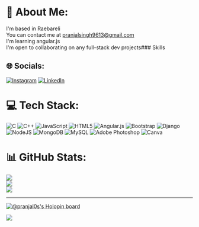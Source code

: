 # 💫 About Me:
I'm based in Raebareli<br>You can contact me at pranjalsingh9613@gmail.com<br>I'm learning angular.js<br>I'm open to collaborating on any full-stack dev projects### Skills


## 🌐 Socials:
[![Instagram](https://img.shields.io/badge/Instagram-%23E4405F.svg?logo=Instagram&logoColor=white)](https://instagram.com/_pranjal_s) [![LinkedIn](https://img.shields.io/badge/LinkedIn-%230077B5.svg?logo=linkedin&logoColor=white)](https://www.linkedin.com/in/pranjal-singh-262748225/) 

# 💻 Tech Stack:
![C](https://img.shields.io/badge/c-%2300599C.svg?style=for-the-badge&logo=c&logoColor=white) ![C++](https://img.shields.io/badge/c++-%2300599C.svg?style=for-the-badge&logo=c%2B%2B&logoColor=white) ![JavaScript](https://img.shields.io/badge/javascript-%23323330.svg?style=for-the-badge&logo=javascript&logoColor=%23F7DF1E) ![HTML5](https://img.shields.io/badge/html5-%23E34F26.svg?style=for-the-badge&logo=html5&logoColor=white) ![Angular.js](https://img.shields.io/badge/angular.js-%23E23237.svg?style=for-the-badge&logo=angularjs&logoColor=white) ![Bootstrap](https://img.shields.io/badge/bootstrap-%23563D7C.svg?style=for-the-badge&logo=bootstrap&logoColor=white) ![Django](https://img.shields.io/badge/django-%23092E20.svg?style=for-the-badge&logo=django&logoColor=white) ![NodeJS](https://img.shields.io/badge/node.js-6DA55F?style=for-the-badge&logo=node.js&logoColor=white) ![MongoDB](https://img.shields.io/badge/MongoDB-%234ea94b.svg?style=for-the-badge&logo=mongodb&logoColor=white) ![MySQL](https://img.shields.io/badge/mysql-%2300f.svg?style=for-the-badge&logo=mysql&logoColor=white) ![Adobe Photoshop](https://img.shields.io/badge/adobephotoshop-%2331A8FF.svg?style=for-the-badge&logo=adobephotoshop&logoColor=white) ![Canva](https://img.shields.io/badge/Canva-%2300C4CC.svg?style=for-the-badge&logo=Canva&logoColor=white)
# 📊 GitHub Stats:
![](https://github-readme-stats.vercel.app/api?username=pranjal0s&theme=onedark&hide_border=false&include_all_commits=false&count_private=false)<br/>
![](https://github-readme-streak-stats.herokuapp.com/?user=pranjal0s&theme=onedark&hide_border=false)<br/>
![](https://github-readme-stats.vercel.app/api/top-langs/?username=pranjal0s&theme=onedark&hide_border=false&include_all_commits=false&count_private=false&layout=compact)

---

[![@pranjal0s's Holopin board](https://holopin.io/api/user/board?user=pranjal0s)](https://holopin.io/@pranjal0s)

[![](https://visitcount.itsvg.in/api?id=pranjal0s&icon=2&color=4)](https://visitcount.itsvg.in)
